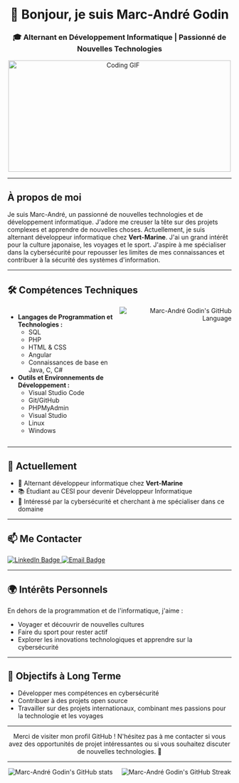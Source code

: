 <h1 align="center">👋 Bonjour, je suis Marc-André Godin</h1>

<h3 align="center">🎓 Alternant en Développement Informatique | Passionné de Nouvelles Technologies</h3>

<p align="center">
  <!-- Remplace le lien ci-dessous par un lien valide pour ton GIF -->
  <img src="https://media.giphy.com/media/qgQUggAC3Pfv687qPC/giphy.gif" width="500" height="250" alt="Coding GIF">
</p>


---

## À propos de moi

Je suis Marc-André, un passionné de nouvelles technologies et de développement informatique. J'adore me creuser la tête sur des projets complexes et apprendre de nouvelles choses. Actuellement, je suis alternant développeur informatique chez <strong>Vert-Marine</strong>. J'ai un grand intérêt pour la culture japonaise, les voyages et le sport. J'aspire à me spécialiser dans la cybersécurité pour repousser les limites de mes connaissances et contribuer à la sécurité des systèmes d'information.

---

## 🛠️ Compétences Techniques

<div style="display: flex; align-items: flex-start;">
  <!-- Liste des compétences techniques -->
  <div style="flex: 1;">
    <ul>
      <li><strong>Langages de Programmation et Technologies :</strong>
        <ul>
          <li>SQL</li>
          <li>PHP</li>
          <li>HTML & CSS</li>
          <li>Angular</li>
          <li>Connaissances de base en Java, C, C#</li>
        </ul>
      </li>
      <li><strong>Outils et Environnements de Développement :</strong>
        <ul>
          <li>Visual Studio Code</li>
          <li>Git/GitHub</li>
          <li>PHPMyAdmin</li>
          <li>Visual Studio</li>
          <li>Linux</li>
          <li>Windows</li>
        </ul>
      </li>
    </ul>
  </div>

  <!-- Widget GitHub -->
  <div style="flex: 1; text-align: right;">
    <img src="https://github-readme-stats.vercel.app/api/top-langs/?username=MAgodin&hide_progress=false" alt="Marc-André Godin's GitHub Language" style="max-width: 100%;">
  </div>
</div>


---

## 🌱 Actuellement

<ul>
  <li>💼 Alternant développeur informatique chez <strong>Vert-Marine</strong></li>
  <li>📚 Étudiant au CESI pour devenir Développeur Informatique</li>
  <li>🎯 Intéressé par la cybersécurité et cherchant à me spécialiser dans ce domaine</li>
</ul>

---

## 📫 Me Contacter

<p>
  <a href="https://www.linkedin.com/in/marc-andr%C3%A9-godin-5b035b231/" target="_blank">
    <img src="https://img.shields.io/badge/LinkedIn-0077B5?style=for-the-badge&logo=linkedin&logoColor=white" alt="LinkedIn Badge">
  </a>
  <a href="mailto:marcandregodin.cjn@gmail.com" target="_blank">
    <img src="https://img.shields.io/badge/Email-D14836?style=for-the-badge&logo=gmail&logoColor=white" alt="Email Badge">
  </a>
</p>

---

## 🌍 Intérêts Personnels

En dehors de la programmation et de l'informatique, j'aime :

<ul>
  <li>Voyager et découvrir de nouvelles cultures</li>
  <li>Faire du sport pour rester actif</li>
  <li>Explorer les innovations technologiques et apprendre sur la cybersécurité</li>
</ul>

---

## 🚀 Objectifs à Long Terme

<ul>
  <li>Développer mes compétences en cybersécurité</li>
  <li>Contribuer à des projets open source</li>
  <li>Travailler sur des projets internationaux, combinant mes passions pour la technologie et les voyages</li>
</ul>

---

<p align="center">
  Merci de visiter mon profil GitHub ! N'hésitez pas à me contacter si vous avez des opportunités de projet intéressantes ou si vous souhaitez discuter de nouvelles technologies. 🚀
</p>

---

<!-- Widgets Dynamiques -->
<div style="display: flex; justify-content: center; align-items: center;">
  <img src="https://github-readme-stats.vercel.app/api?username=MAgodin&show_icons=true&theme=radical" alt="Marc-André Godin's GitHub stats" style="margin-right: 20px;">
  <img src="https://github-readme-streak-stats.herokuapp.com/?user=MAgodin&theme=radical" alt="Marc-André Godin's GitHub Streak">
</div>


